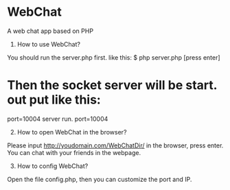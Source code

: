WebChat
=======

A web chat app based on PHP

1. How to use WebChat?

You should run the server.php first. like this:
 $ php server.php [press enter]
 # Then the socket server will be start. out put like this:
port=10004
server run. port=10004


2. How to open WebChat in the browser?

Please input http://youdomain.com/WebChatDir/ in the browser, press enter.
You can chat with your friends in the webpage.


3. How to config WebChat?

Open the file config.php, then you can customize the port and IP.
